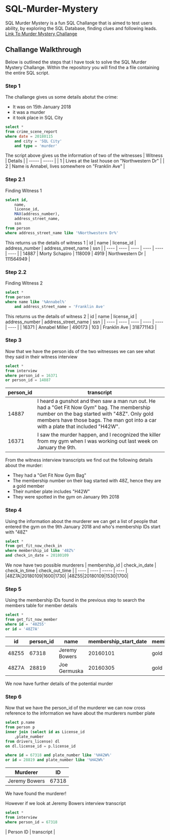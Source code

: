 # SQL-Murder-Mystery
SQL Murder Mystery is a fun SQL Challange that is aimed to test users ability, by exploring the SQL Database, finding clues and following leads.<br>[Link To Murder Mystery Challange](https://mystery.knightlab.com/)

## Challange Walkthrough
Below is outlined the steps that I have took to solve the SQL Murder Mystery Challange. Within the repository you will find the a file containing the entire SQL script.

### Step 1
The challange gives us some details abotut the crime: 
- It was on 15th January 2018
- it was a murder
- it took place in SQL City
````sql
select *
from crime_scene_report
where date = 20180115
	and city = 'SQL City'
	and type = 'murder'
````
The script above gives us the information of two of the witnesses
| Witness | Details |
| ----- | ----- |
| 1 | Lives at the last house on "Northwestern Dr" |
| 2 | Name is Annabel, lives somewhere on "Franklin Ave" |

### Step 2.1 
Finding Witness 1
````sql
select id,
	name,
	license_id,
	MAX(address_number),
	address_street_name,
	ssn
from person
where address_street_name like '%Northwestern Dr%'
````
This returns us the details of witness 1
| id | name | license_id | address_number | address_street_name | ssn |
| ---- | ---- | ---- | ---- | ---- | ---- |
| 14887 | Morty Schapiro | 118009 | 4919 | Northwestern Dr | 111564949 |

### Step 2.2
Finding Witness 2
````sql
select *
from person
where name like '%Annabel%'
	and address_street_name = 'Franklin Ave'
````
This returns us the details of witness 2
| id | name | license_id | address_number | address_street_name | ssn |
| ---- | ---- | ---- | ---- | ---- | ---- |
| 16371 | Annabel Miller | 490173 | 103 | Franklin Ave | 318771143 |

### Step 3
Now that we have the person ids of the two witnesses we can see what they said in their witness interview
````sql
select *
from interview
where person_id = 16371
or person_id = 14887
````
| person_id | transcript |
| ---- | ---- |
|14887|I heard a gunshot and then saw a man run out. He had a "Get Fit Now Gym" bag. The membership number on the bag started with "48Z". Only gold members have those bags. The man got into a car with a plate that included "H42W".|
|16371|	I saw the murder happen, and I recognized the killer from my gym when I was working out last week on January the 9th.|

From the witness interview transcripts we find out the following details about the murder:
- They had a "Get Fit Now Gym Bag"
- The membership number on their bag started with 48Z, hence they are a gold member
- Their number plate includes "H42W"
- They were spotted in the gym on January 9th 2018

### Step 4
Using the information about the murderer we can get a list of people that entered the gym on the 9th January 2018 and who's membership IDs start with "48Z"
````sql
select *
from get_fit_now_check_in
where membership_id like '48Z%'
and check_in_date = 20180109
````
We now have two possible murderers
| membership_id | check_in_date | check_in_time | check_out_time | 
| ---- | ---- | ----- | ---- |
|48Z7A|20180109|1600|1730|
|48Z55|20180109|1530|1700|

### Step 5
Using the membership IDs found in the previous step to search the members table for member details
````sql
select *
from get_fit_now_member
where id = '48Z55'
or id = '48Z7A'
````

| id | person_id | name | membership_start_date | membership_status |
| ---- | ---- | ---- | ---- | ---- |
| 48Z55 | 67318 | Jeremy Bowers | 20160101 | gold |
| 48Z7A | 28819 | Joe Germuska | 20160305 | gold |

We now have further details of the potential murder

### Step 6 
Now that we have the person_id of the murderer we can now cross reference to the information we have about the murderers number plate

````sql
select p.name
from person p
inner join (select id as License_id
	,plate_number
from drivers_license) dl
on dl.license_id = p.license_id

where id = 67318 and plate_number like '%H42W%'
or id = 28819 and plate_number like '%H42W%'
````

| Murderer | ID |
| ---- | ---- | 
|Jeremy Bowers | 67318 |

We have found the murderer!

However if we look at Jeremy Bowers interview transcript
````sql
select *
from interview
where person_id = 67318
````
| Person ID | transcript |
